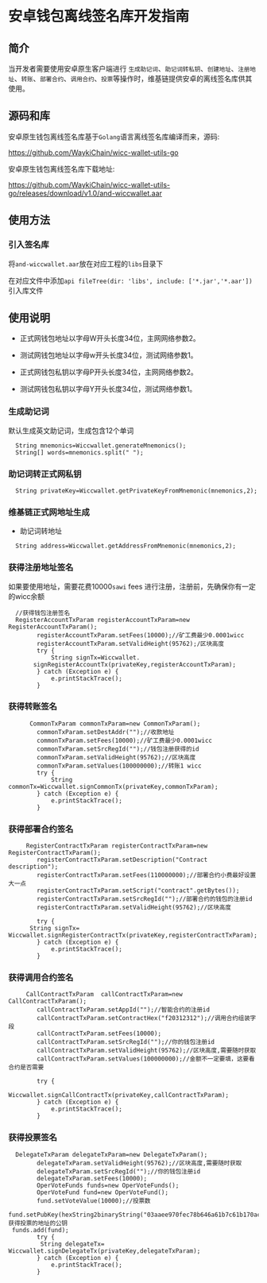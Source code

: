 # 安卓钱包离线签名库开发指南

## 简介
当开发者需要使用安卓原生客户端进行 `生成助记词`、`助记词转私钥`、`创建地址`、`注册地址`、`转账`、`部署合约`、`调用合约`、`投票`等操作时，维基链提供安卓的离线签名库供其使用。

## 源码和库

安卓原生钱包离线签名库基于`Golang`语言离线签名库编译而来，源码:

https://github.com/WaykiChain/wicc-wallet-utils-go

安卓原生钱包离线签名库下载地址:

https://github.com/WaykiChain/wicc-wallet-utils-go/releases/download/v1.0/and-wiccwallet.aar

## 使用方法
### 引入签名库
将`and-wiccwallet.aar`放在对应工程的`libs`目录下

在对应文件中添加`api fileTree(dir: 'libs', include: ['*.jar','*.aar'])` 引入库文件

## 使用说明
 * 正式网钱包地址以字母W开头长度34位，主网网络参数2。
 
 * 测试网钱包地址以字母w开头长度34位，测试网络参数1。
 
 * 正式网钱包私钥以字母P开头长度34位，主网网络参数2。
 
 * 测试网钱包私钥以字母Y开头长度34位，测试网络参数1。

### 生成助记词
默认生成英文助记词，生成包含12个单词
```
  String mnemonics=Wiccwallet.generateMnemonics();
  String[] words=mnemonics.split(" ");
```

### 助记词转正式网私钥
```
  String privateKey=Wiccwallet.getPrivateKeyFromMnemonic(mnemonics,2);
```

### 维基链正式网地址生成
  * 助记词转地址
```
  String address=Wiccwallet.getAddressFromMnemonic(mnemonics,2);
```

### 获得注册地址签名
如果要使用地址，需要花费10000`sawi` fees 进行注册，注册前，先确保你有一定的wicc余额
```   
  //获得钱包注册签名
  RegisterAccountTxParam registerAccountTxParam=new RegisterAccountTxParam();
        registerAccountTxParam.setFees(10000);//矿工费最少0.0001wicc
        registerAccountTxParam.setValidHeight(95762);/区块高度
        try {  
            String signTx=Wiccwallet.
       signRegisterAccountTx(privateKey,registerAccountTxParam);
        } catch (Exception e) {
            e.printStackTrace();
        }
```

### 获得转账签名
```
      CommonTxParam commonTxParam=new CommonTxParam();
        commonTxParam.setDestAddr("");//收款地址
        commonTxParam.setFees(10000);//矿工费最少0.0001wicc
        commonTxParam.setSrcRegId("");//钱包注册获得的id
        commonTxParam.setValidHeight(95762);//区块高度
        commonTxParam.setValues(100000000);//转账1 wicc
        try {
            String commonTx=Wiccwallet.signCommonTx(privateKey,commonTxParam);
        } catch (Exception e) {
            e.printStackTrace();
        }
 ```

### 获得部署合约签名
````
     RegisterContractTxParam registerContractTxParam=new RegisterContractTxParam();
        registerContractTxParam.setDescription("Contract description");
        registerContractTxParam.setFees(110000000);//部署合约小费最好设置大一点
        registerContractTxParam.setScript("contract".getBytes());
        registerContractTxParam.setSrcRegId("");//部署合约的钱包的注册id
        registerContractTxParam.setValidHeight(95762);//区块高度

        try {
      String signTx=   Wiccwallet.signRegisterContractTx(privateKey,registerContractTxParam);
        } catch (Exception e) {
            e.printStackTrace();
        }
````

### 获得调用合约签名
```
     CallContractTxParam  callContractTxParam=new CallContractTxParam();
        callContractTxParam.setAppId("");//智能合约的注册id
        callContractTxParam.setContractHex("f20312312");//调用合约组装字段
        callContractTxParam.setFees(10000);
        callContractTxParam.setSrcRegId("");//你的钱包注册id
        callContractTxParam.setValidHeight(95762);//区块高度,需要随时获取
        callContractTxParam.setValues(100000000);//金额不一定要填，这要看合约是否需要

        try {
            Wiccwallet.signCallContractTx(privateKey,callContractTxParam);
        } catch (Exception e) {
            e.printStackTrace();
        }
```

### 获得投票签名
```
  DelegateTxParam delegateTxParam=new DelegateTxParam();
        delegateTxParam.setValidHeight(95762);//区块高度,需要随时获取
        delegateTxParam.setSrcRegId("");//你的钱包注册id
        delegateTxParam.setFees(10000);
        OperVoteFunds funds=new OperVoteFunds();
        OperVoteFund fund=new OperVoteFund();
        fund.setVoteValue(10000);//投票数
        fund.setPubKey(hexString2binaryString("03aaee970fec78b646a61b7c61b170ac7e0bfb47faef2b641074ad9f4ed75b31b8"));//获得投票的地址的公钥
 funds.add(fund);
        try {
         String delegateTx=   Wiccwallet.signDelegateTx(privateKey,delegateTxParam);
        } catch (Exception e) {
            e.printStackTrace();
        }
```



